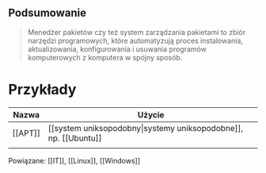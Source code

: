 ## Podsumowanie
>Menedżer pakietów czy też system zarządzania pakietami to zbiór narzędzi programowych, które automatyzują proces instalowania, aktualizowania, konfigurowania i usuwania programów komputerowych z komputera w spójny sposób.
# Przykłady
| Nazwa   | Użycie                                                          |
| ------- | --------------------------------------------------------------- |
| [[APT]] | [[system uniksopodobny\|systemy uniksopodobne]], np. [[Ubuntu]] |
|         |                                                                 |

Powiązane: [[IT]], [[Linux]], [[Windows]]